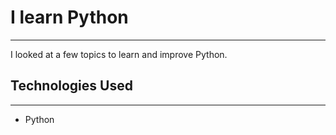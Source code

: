 <h1>I learn Python</h1>
<hr><p>I looked at a few topics to learn and improve Python.</p><h2>Technologies Used</h2>
<hr><ul>
<li>Python</li>
</ul>
